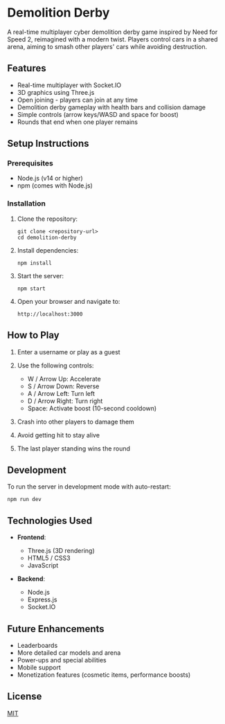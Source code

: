 # Demolition Derby

A real-time multiplayer cyber demolition derby game inspired by Need for Speed 2, reimagined with a modern twist. Players control cars in a shared arena, aiming to smash other players' cars while avoiding destruction.

## Features

- Real-time multiplayer with Socket.IO
- 3D graphics using Three.js
- Open joining - players can join at any time
- Demolition derby gameplay with health bars and collision damage
- Simple controls (arrow keys/WASD and space for boost)
- Rounds that end when one player remains

## Setup Instructions

### Prerequisites

- Node.js (v14 or higher)
- npm (comes with Node.js)

### Installation

1. Clone the repository:
   ```
   git clone <repository-url>
   cd demolition-derby
   ```

2. Install dependencies:
   ```
   npm install
   ```

3. Start the server:
   ```
   npm start
   ```

4. Open your browser and navigate to:
   ```
   http://localhost:3000
   ```

## How to Play

1. Enter a username or play as a guest
2. Use the following controls:
   - W / Arrow Up: Accelerate
   - S / Arrow Down: Reverse
   - A / Arrow Left: Turn left
   - D / Arrow Right: Turn right
   - Space: Activate boost (10-second cooldown)

3. Crash into other players to damage them
4. Avoid getting hit to stay alive
5. The last player standing wins the round

## Development

To run the server in development mode with auto-restart:

```
npm run dev
```

## Technologies Used

- **Frontend**:
  - Three.js (3D rendering)
  - HTML5 / CSS3
  - JavaScript

- **Backend**:
  - Node.js
  - Express.js
  - Socket.IO

## Future Enhancements

- Leaderboards
- More detailed car models and arena
- Power-ups and special abilities
- Mobile support
- Monetization features (cosmetic items, performance boosts)

## License

[MIT](LICENSE)